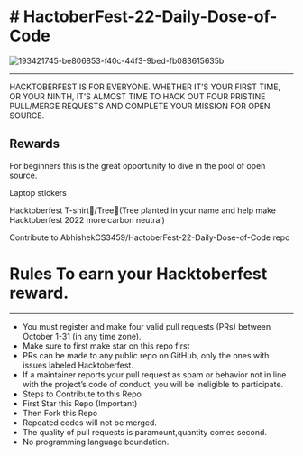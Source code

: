 <h1># HactoberFest-22-Daily-Dose-of-Code</h1>

![193421745-be806853-f40c-44f3-9bed-fb083615635b](https://user-images.githubusercontent.com/94506000/194216069-161bb8c0-8433-4067-b571-625e7ecc54dd.png)
<hr>
HACKTOBERFEST IS FOR EVERYONE. WHETHER IT’S YOUR FIRST TIME, OR YOUR NINTH, IT’S ALMOST TIME TO HACK OUT FOUR PRISTINE PULL/MERGE REQUESTS AND COMPLETE YOUR MISSION FOR OPEN SOURCE.
<h2>Rewards</h2>

For beginners this is the great opportunity to dive in the pool of open source.

Laptop stickers

Hacktoberfest T-shirt👕/Tree🌱(Tree planted in your name and help make Hacktoberfest 2022 more carbon neutral)

Contribute to AbhishekCS3459/HactoberFest-22-Daily-Dose-of-Code repo

<h1><b>Rules To earn your Hacktoberfest reward.</b></h1>
<hr>
<ul>
<li>You must register and make four valid pull requests (PRs) between October 1-31 (in any time zone).</li>
<li>Make sure to first make star on this repo first </li>
<li>PRs can be made to any public repo on GitHub, only the ones with issues labeled Hacktoberfest.</li>

<li>If a maintainer reports your pull request as spam or behavior not in line with the project’s code of conduct, you will be ineligible to participate.</li>

<li>Steps to Contribute to this Repo</li>

<li>First Star this Repo (Important)</li>

<li>Then Fork this Repo</li>

<li>Repeated codes will not be merged.</li>

<li>The quality of pull requests is paramount,quantity comes second.</li>

<li>No programming language boundation.</li>
</ul>

